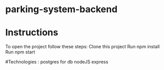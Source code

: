 
# parking-system-backend





# Instructions
To open the project follow these steps:
Clone this project
Run npm install
Run npm start




#Technologies : 
postgres for db
nodeJS express 
               
               
